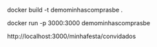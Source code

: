 docker build -t demominhascomprasbe .

docker run -p 3000:3000 demominhascomprasbe

http://localhost:3000/minhafesta/convidados